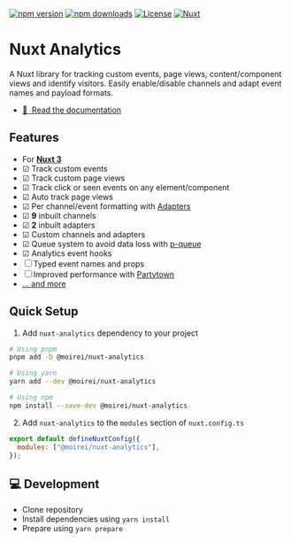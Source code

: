 [![npm version][npm-version-src]][npm-version-href]
[![npm downloads][npm-downloads-src]][npm-downloads-href]
[![License][license-src]][license-href]
[![Nuxt][nuxt-src]][nuxt-href]

# Nuxt Analytics

A Nuxt library for tracking custom events, page views, content/component views and identify visitors. Easily enable/disable channels and adapt event names and payload formats.

- [📖 &nbsp;Read the documentation](https://moirei.github.io/nuxt-analytics/)

## Features

- For [**Nuxt 3**](https://nuxt.com)
- ☑ Track custom events
- ☑ Track custom page views
- ☑ Track click or seen events on any element/component
- ☑ Auto track page views
- ☑ Per channel/event formatting with [Adapters](https://moirei.github.io/nuxt-analytics/guide/adapters)
- ☑ **9** inbuilt channels
- ☑ **2** inbuilt adapters
- ☑ Custom channels and adapters
- ☑ Queue system to avoid data loss with [p-queue](https://github.com/sindresorhus/p-queue)
- ☑ Analytics event hooks
- ☐ Typed event names and props
- ☐ Improved performance with [Partytown](https://partytown.builder.io/)
- [... and more](https://moirei.github.io/nuxt-analytics/)

## Quick Setup

1. Add `nuxt-analytics` dependency to your project

```bash
# Using pnpm
pnpm add -D @moirei/nuxt-analytics

# Using yarn
yarn add --dev @moirei/nuxt-analytics

# Using npm
npm install --save-dev @moirei/nuxt-analytics
```

2. Add `nuxt-analytics` to the `modules` section of `nuxt.config.ts`

```js
export default defineNuxtConfig({
  modules: ["@moirei/nuxt-analytics"],
});
```

## 💻 Development

- Clone repository
- Install dependencies using `yarn install`
- Prepare using `yarn prepare`

[npm-version-src]: https://img.shields.io/npm/v/@moirei/nuxt-analytics/latest.svg?style=flat&colorA=18181B&colorB=28CF8D
[npm-version-href]: https://npmjs.com/package/@moirei/nuxt-analytics
[npm-downloads-src]: https://img.shields.io/npm/dm/@moirei/nuxt-analytics.svg?style=flat&colorA=18181B&colorB=28CF8D
[npm-downloads-href]: https://npmjs.com/package/@moirei/nuxt-analytics
[license-src]: https://img.shields.io/github/license/nuxt/content.svg?style=flat&colorA=18181B&colorB=28CF8D
[license-href]: https://github.com/nuxt/content/blob/main/LICENSE
[nuxt-src]: https://img.shields.io/badge/Nuxt-18181B?logo=nuxt.js
[nuxt-href]: https://nuxt.com
[volta-src]: https://user-images.githubusercontent.com/904724/209143798-32345f6c-3cf8-4e06-9659-f4ace4a6acde.svg
[volta-href]: https://volta.net/nuxt/content?utm_source=readme_nuxt_content
